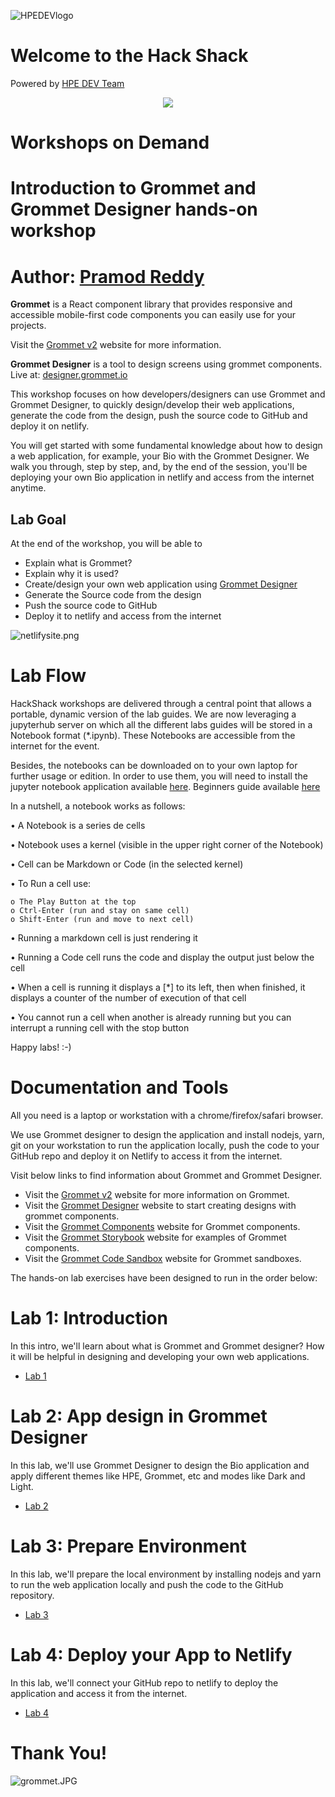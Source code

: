 ![HPEDEVlogo](Pictures/hpedevlogo-NB.JPG)

# Welcome to the Hack Shack
Powered by [HPE DEV Team](https://hpedev.io)

<p align="center">
  <img src="Pictures/hackshackdisco.png">
  
</p>

# Workshops on Demand

# Introduction to Grommet and Grommet Designer hands-on workshop

# Author: [Pramod Reddy](mailto:pramod-reddy.sareddy@hpe.com)


**Grommet** is a React component library that provides responsive and accessible mobile-first code components you can easily use for your projects.

Visit the [Grommet v2](https://v2.grommet.io) website for more information.

**Grommet Designer** is a tool to design screens using grommet components.
Live at: [designer.grommet.io](https://designer.grommet.io/)

This workshop focuses on how developers/designers can use Grommet and Grommet Designer, to quickly design/develop their web applications, generate the code from the design, push the source code to GitHub and deploy it on netlify.

You will get started with some fundamental knowledge about how to design a web application, for example, your Bio with the Grommet Designer. We walk you through, step by step, and, by the end of the session, you'll be deploying your own Bio application in netlify and access from the internet anytime. 

## Lab Goal

At the end of the workshop, you will be able to 
  * Explain what is Grommet?
  * Explain why it is used?
  * Create/design your own web application using [Grommet Designer](https://designer.grommet.io/)
  * Generate the Source code from the design
  * Push the source code to GitHub
  * Deploy it to netlify and access from the internet
  
![netlifysite.png](Pictures/netlifysite.png)


# Lab Flow
HackShack workshops are delivered through a central point that allows a portable, dynamic version of the lab guides. We are now leveraging a jupyterhub server on which all the different labs guides will be stored in a Notebook format (*.ipynb). These Notebooks are accessible from the internet for the event.

Besides, the notebooks can be downloaded on to your own laptop for further usage or edition. In order to use them, you will need to install the jupyter notebook application available [here](https://jupyter.org/install).
Beginners guide available [here](https://jupyter-notebook-beginner-guide.readthedocs.io/en/latest/what_is_jupyter.html)

In a nutshell, a notebook works as follows:

• A Notebook is a series de cells

• Notebook uses a kernel (visible in the upper right corner of the Notebook)

• Cell can be Markdown or Code (in the selected kernel)

• To Run a cell use:

    o The Play Button at the top
    o Ctrl-Enter (run and stay on same cell)
    o Shift-Enter (run and move to next cell)
    
• Running a markdown cell is just rendering it

• Running a Code cell runs the code and display the output just below the cell

• When a cell is running it displays a [*] to its left, then when finished, it displays a counter of the number of execution of that cell

• You cannot run a cell when another is already running but you can interrupt a running cell with the stop button

Happy labs! :-)

# Documentation and Tools

All you need is a laptop or workstation with a chrome/firefox/safari browser.

We use Grommet designer to design the application and install nodejs, yarn, git on your workstation to run the application locally, push the code to your GitHub repo and deploy it on Netlify to access it from the internet.

Visit below links to find information about Grommet and Grommet Designer.

- Visit the [Grommet v2](https://v2.grommet.io) website for more information on Grommet.
- Visit the [Grommet Designer](https://designer.grommet.io/) website to start creating designs with grommet components.
- Visit the [Grommet Components](https://v2.grommet.io/components) website for Grommet components.
- Visit the [Grommet Storybook](https://storybook.grommet.io/) website for examples of Grommet components.
- Visit the [Grommet Code Sandbox](https://codesandbox.io/u/grommetux/sandboxes) website for Grommet sandboxes.

The hands-on lab exercises have been designed to run in the order below:


# Lab 1: Introduction

In this intro, we'll learn about what is Grommet and Grommet designer? How it will be helpful in designing and developing your own web applications.

* [Lab 1](1-WKSHP-Introduction.ipynb)

# Lab 2: App design in Grommet Designer

In this lab, we'll use Grommet Designer to design the Bio application and apply different themes like HPE, Grommet, etc and modes like Dark and Light.

* [Lab 2](2-WKSHP-DesignApp.ipynb)

# Lab 3: Prepare Environment

In this lab, we'll prepare the local environment by installing nodejs and yarn to run the web application locally and push the code to the GitHub repository.

* [Lab 3](3-WKSHP-PrepareEnvironment.ipynb)

# Lab 4: Deploy your App to Netlify

In this lab, we'll connect your GitHub repo to netlify to deploy the application and access it from the internet.

* [Lab 4](4-WKSHP-DeploytoNetlify.ipynb)

# Thank You!

![grommet.JPG](Pictures/grommet.jpg)




```python

```
